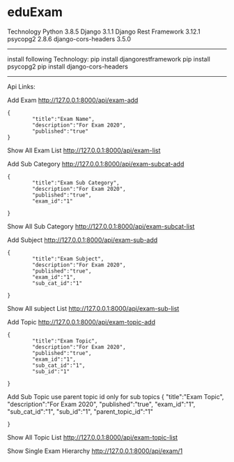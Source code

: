 # eduExam

Technology
Python 3.8.5
Django 3.1.1
Django Rest Framework 3.12.1
psycopg2 2.8.6
django-cors-headers 3.5.0


------------------------------------------
install following Technology:
pip install djangorestframework
pip install psycopg2
pip install django-cors-headers

----------------------------------
Api Links:

Add Exam
http://127.0.0.1:8000/api/exam-add

    {
            "title":"Exam Name",
            "description":"For Exam 2020",
            "published":"true"
    }
Show All Exam List
http://127.0.0.1:8000/api/exam-list

Add Sub Category
http://127.0.0.1:8000/api/exam-subcat-add

    {
            "title":"Exam Sub Category",
            "description":"For Exam 2020",
            "published":"true",
            "exam_id":"1"
   
    }
Show All Sub Category
http://127.0.0.1:8000/api/exam-subcat-list

Add Subject
http://127.0.0.1:8000/api/exam-sub-add

    {
            "title":"Exam Subject",
            "description":"For Exam 2020",
            "published":"true",
            "exam_id":"1",
            "sub_cat_id":"1"
   
    }

Show All subject List
http://127.0.0.1:8000/api/exam-sub-list

Add Topic
http://127.0.0.1:8000/api/exam-topic-add

    {
            "title":"Exam Topic",
            "description":"For Exam 2020",
            "published":"true",
            "exam_id":"1",
            "sub_cat_id":"1",
            "sub_id":"1"
   
    }

Add Sub Topic
use parent topic id only for sub topics
    {
            "title":"Exam Topic",
            "description":"For Exam 2020",
            "published":"true",
            "exam_id":"1",
            "sub_cat_id":"1",
            "sub_id":"1",
            "parent_topic_id":"1"
   
    }

Show All Topic List
http://127.0.0.1:8000/api/exam-topic-list

Show Single Exam Hierarchy 
http://127.0.0.1:8000/api/exam/1 




